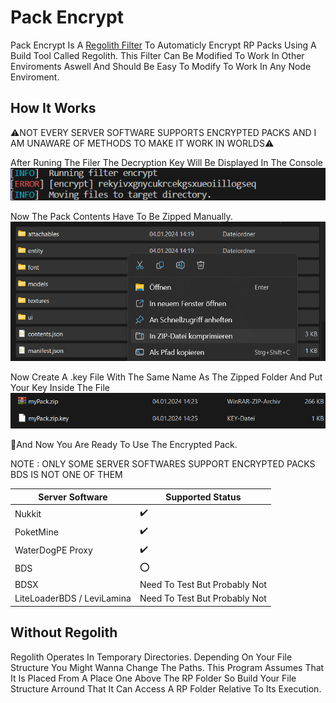 # Pack Encrypt

Pack Encrypt Is A [Regolith Filter](https://bedrock-oss.github.io/regolith/guide/filters) To Automaticly Encrypt RP Packs Using A Build Tool Called Regolith. This Filter Can Be Modified To Work In Other Enviroments Aswell And Should Be Easy To Modify To Work In Any Node Enviroment.

## How It Works
⚠️NOT EVERY SERVER SOFTWARE SUPPORTS ENCRYPTED PACKS AND I AM UNAWARE OF METHODS TO MAKE IT WORK IN WORLDS⚠️

After Runing The Filer The Decryption Key Will Be Displayed In The Console 
![Getting The Encryption Key](images/image.png)

Now The Pack Contents Have To Be Zipped Manually.
![Zipping The Output](images/image-2.png)

Now Create A .key File With The Same Name As The Zipped Folder And Put Your Key Inside The File
![How To Use](images/image-3.png)

🎉And Now You Are Ready To Use The Encrypted Pack.

NOTE : ONLY SOME SERVER SOFTWARES SUPPORT ENCRYPTED PACKS
BDS IS NOT ONE OF THEM

| Server Software | Supported Status |
| ----------- | ----------- |
| Nukkit | ✔️ |
| PoketMine | ✔️ |
| WaterDogPE Proxy | ✔️ |
| BDS | ⭕ |
| BDSX | Need To Test But Probably Not |
| LiteLoaderBDS / LeviLamina | Need To Test But Probably Not |

## Without Regolith
Regolith Operates In Temporary Directories. Depending On Your File Structure You Might Wanna Change The Paths. This Program Assumes That It Is Placed From A Place One Above The RP Folder So Build Your File Structure Arround That It Can Access A RP Folder Relative To Its Execution.
